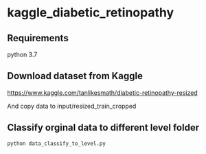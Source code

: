 # kaggle_diabetic_retinopathy


## Requirements

python 3.7

## Download dataset from Kaggle
https://www.kaggle.com/tanlikesmath/diabetic-retinopathy-resized

And copy data to input/resized_train_cropped


## Classify orginal data to different level folder
```
python data_classify_to_level.py
```
